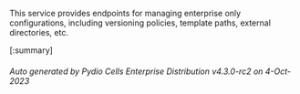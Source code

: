 






This service provides endpoints for managing enterprise only configurations, including versioning policies, template paths, external directories, etc.

[:summary]

###### Auto generated by Pydio Cells Enterprise Distribution v4.3.0-rc2 on 4-Oct-2023

